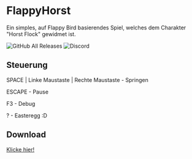 # FlappyHorst
Ein simples, auf Flappy Bird basierendes Spiel, welches dem Charakter "Horst Flock" gewidmet ist.

![GitHub All Releases](https://img.shields.io/github/downloads/RealCerus/FlappyHorst/total.svg?style=for-the-badge) ![Discord](https://img.shields.io/discord/405752989182197760.svg?style=for-the-badge)

## Steuerung
SPACE | Linke Maustaste | Rechte Maustaste - Springen

ESCAPE - Pause

F3 - Debug

? - Easteregg :D

## Download
[Klicke hier!](https://github.com/RealCerus/FlappyHorst/releases/download/1.0-SNAPSHOT/FlappyHorst.Installer.exe)
